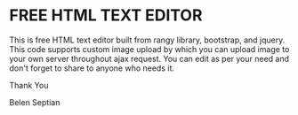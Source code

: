 # FREE HTML TEXT EDITOR

This is free HTML text editor built from rangy library, bootstrap, and jquery. This code supports custom image upload by which you can upload image to your own server throughout ajax request. You can edit as per your need and don't forget to share to anyone who needs it.

Thank You

Belen Septian


  
 
